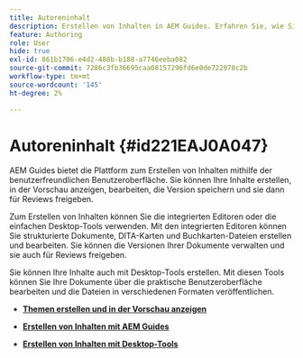 ```yaml
---
title: Autoreninhalt
description: Erstellen von Inhalten in AEM Guides. Erfahren Sie, wie Sie die Version Ihres Dokuments erstellen, in der Vorschau anzeigen, bearbeiten, speichern und für Überprüfungen freigeben können.
feature: Authoring
role: User
hide: true
exl-id: 861b1706-e4d2-488b-b188-a7746eeba082
source-git-commit: 7286c3fb36695caa08157296fd6e0de722078c2b
workflow-type: tm+mt
source-wordcount: '145'
ht-degree: 2%

---
```


# Autoreninhalt {#id221EAJ0A047}

AEM Guides bietet die Plattform zum Erstellen von Inhalten mithilfe der benutzerfreundlichen Benutzeroberfläche. Sie können Ihre Inhalte erstellen, in der Vorschau anzeigen, bearbeiten, die Version speichern und sie dann für Reviews freigeben.

Zum Erstellen von Inhalten können Sie die integrierten Editoren oder die einfachen Desktop-Tools verwenden. Mit den integrierten Editoren können Sie strukturierte Dokumente, DITA-Karten und Buchkarten-Dateien erstellen und bearbeiten. Sie können die Versionen Ihrer Dokumente verwalten und sie auch für Reviews freigeben.

Sie können Ihre Inhalte auch mit Desktop-Tools erstellen. Mit diesen Tools können Sie Ihre Dokumente über die praktische Benutzeroberfläche bearbeiten und die Dateien in verschiedenen Formaten veröffentlichen.

- **[Themen erstellen und in der Vorschau anzeigen](create-preview-topics.md)**

- **[Erstellen von Inhalten mit AEM Guides](authoring-content-xml-doc.md)**

- **[Erstellen von Inhalten mit Desktop-Tools](author-desktop-tools.md)**
